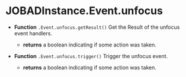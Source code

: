 # JOBADInstance.Event.unfocus

* **Function** `.Event.unfocus.getResult()` Get the Result of the unfocus event handlers. 
	* **returns** a boolean indicating if some action was taken. 

* **Function** `.Event.unfocus.trigger()` Trigger the unfocus event. 
	* **returns** a boolean indicating if some action was taken. 